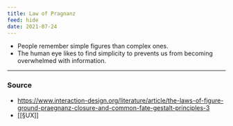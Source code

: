```yaml
---
title: Law of Pragnanz
feed: hide
date: 2021-07-24
---
```


- People remember simple figures than complex ones. 
- The human eye likes to find simplicity to prevents us from becoming overwhelmed with information.

--- 
### Source
- https://www.interaction-design.org/literature/article/the-laws-of-figure-ground-praegnanz-closure-and-common-fate-gestalt-principles-3
- [[§UX]]